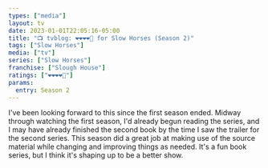 ```yaml
---
types: ["media"]
layout: tv
date: 2023-01-01T22:05:16-05:00
title: "📺 tvblog: ❤️❤️❤️❤️🖤 for Slow Horses (Season 2)"
tags: ["Slow Horses"]
media: ["tv"]
series: ["Slow Horses"]
franchise: ["Slough House"]
ratings: ["❤️❤️❤️❤️🖤"]
params:
  entry: Season 2
---
```

I've been looking forward to this since the first season ended. Midway through watching the first season, I'd already begun reading the series, and I may have already finished the second book by the time I saw the trailer for the second series. This season did a great job at making use of the source material while changing and improving things as needed. It's a fun book series, but I think it's shaping up to be a better show.
